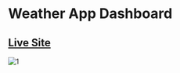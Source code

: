 # Weather App Dashboard 
## [Live Site](https://super-crumble-8f885e.netlify.app/)

![1](https://github.com/atmcmustafa/new_weather_app/assets/98126723/ca7cca50-84f0-4d3d-a9c1-7fddf00adfba)

